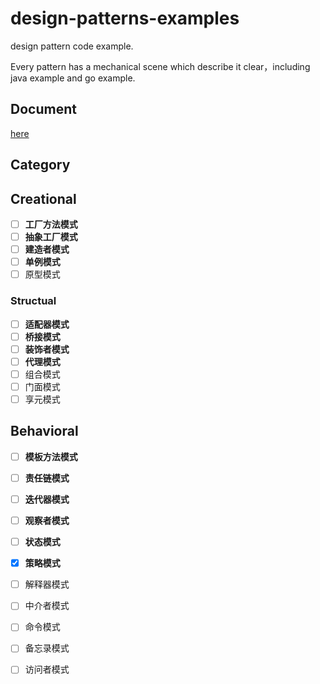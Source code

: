 # design-patterns-examples
design pattern code example. 

Every pattern has a mechanical scene which describe it clear，including java example and go example.

## Document

[here](https://hanzhang2566.github.io/tags/design-pattern/)

## Category

## Creational

- [ ] **工厂方法模式**
- [ ] **抽象工厂模式**
- [ ] **建造者模式**
- [ ] **单例模式**
- [ ] 原型模式

### Structual

- [ ] **适配器模式**
- [ ] **桥接模式**
- [ ] **装饰者模式**
- [ ] **代理模式**
- [ ] 组合模式
- [ ] 门面模式
- [ ] 享元模式

## Behavioral

- [ ] **模板方法模式**
- [ ] **责任链模式**
- [ ] **迭代器模式**
- [ ] **观察者模式**
- [ ] **状态模式**
- [x] **策略模式**
- [ ] 解释器模式
- [ ] 中介者模式
- [ ] 命令模式
- [ ] 备忘录模式
- [ ] 访问者模式

